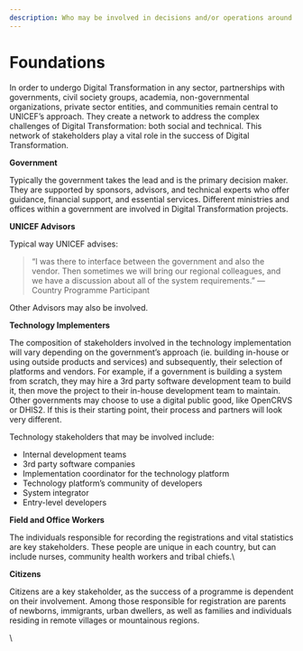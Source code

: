 ```yaml
---
description: Who may be involved in decisions and/or operations around a holistic audit
---
```


# Foundations

In order to undergo Digital Transformation in any sector, partnerships with governments, civil society groups, academia, non-governmental organizations, private sector entities, and communities remain central to UNICEF’s approach. They create a network to address the complex challenges of Digital Transformation: both social and technical. This network of stakeholders play a vital role in the success of Digital Transformation.&#x20;



**Government**

Typically the government takes the lead and is the primary decision maker. They are supported by sponsors, advisors, and technical experts who offer guidance, financial support, and essential services. Different ministries and offices within a government are involved in Digital Transformation projects.



**UNICEF Advisors**

Typical way UNICEF advises:

> “I was there to interface between the government and also the vendor. Then sometimes we will bring our regional colleagues, and we have a discussion about all of the system requirements.” — Country Programme Participant

Other Advisors may also be involved.



**Technology Implementers**

The composition of stakeholders involved in the technology implementation will vary depending on the government’s approach (ie. building in-house or using outside products and services) and subsequently, their selection of platforms and vendors. For example, if a government is building a system from scratch, they may hire a 3rd party software development team to build it, then move the project to their in-house development team to maintain. Other governments may choose to use a digital public good, like OpenCRVS or DHIS2. If this is their starting point, their process and partners will look very different. &#x20;

Technology stakeholders that may be involved include:

* Internal development teams
* 3rd party software companies
* Implementation coordinator for the technology platform
* Technology platform’s community of developers&#x20;
* System integrator&#x20;
* Entry-level developers



**Field and Office Workers**&#x20;

The individuals responsible for recording the registrations and vital statistics are key stakeholders. These people are unique in each country, but can include nurses, community health workers and tribal chiefs.\


**Citizens**

Citizens are a key stakeholder, as the success of a programme is dependent on their involvement. Among those responsible for registration are parents of newborns, immigrants, urban dwellers, as well as families and individuals residing in remote villages or mountainous regions.



\
